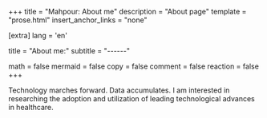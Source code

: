 +++
title = "Mahpour: About me"
description = "About page"
template = "prose.html"
insert_anchor_links = "none"

[extra]
lang = 'en'

title = "About me:"
subtitle = "------"

math = false
mermaid = false
copy = false
comment = false
reaction = false
+++

Technology marches forward. Data accumulates. I am interested in researching the adoption and utilization of leading technological advances in healthcare.
